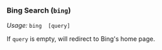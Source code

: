 ### Bing Search (`bing`)
*Usage:* `bing  [query]`

If `query` is empty, will redirect to Bing's home page.

